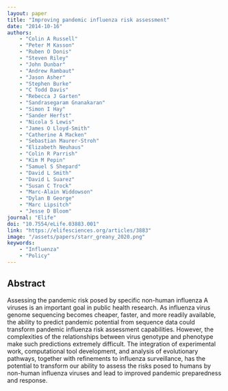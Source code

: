```yaml
---
layout: paper
title: "Improving pandemic influenza risk assessment"
date: "2014-10-16"
authors: 
    - "Colin A Russell"
    - "Peter M Kasson"
    - "Ruben O Donis"
    - "Steven Riley"
    - "John Dunbar"
    - "Andrew Rambaut"
    - "Jason Asher"
    - "Stephen Burke"
    - "C Todd Davis"
    - "Rebecca J Garten"
    - "Sandrasegaram Gnanakaran"
    - "Simon I Hay"
    - "Sander Herfst"
    - "Nicola S Lewis"
    - "James O Lloyd-Smith"
    - "Catherine A Macken"
    - "Sebastian Maurer-Stroh"
    - "Elizabeth Neuhaus"
    - "Colin R Parrish"
    - "Kim M Pepin"
    - "Samuel S Shepard"
    - "David L Smith"
    - "David L Suarez"
    - "Susan C Trock"
    - "Marc-Alain Widdowson"
    - "Dylan B George"
    - "Marc Lipsitch"
    - "Jesse D Bloom"
journal: "Elife"
doi: "10.7554/eLife.03883.001"
link: "https://elifesciences.org/articles/3883"
image: "/assets/papers/starr_greany_2020.png"
keywords:
    - "Influenza"
    - "Policy"
---
```


## Abstract

Assessing the pandemic risk posed by specific non-human influenza A viruses is an important goal in public health research. As influenza virus genome sequencing becomes cheaper, faster, and more readily available, the ability to predict pandemic potential from sequence data could transform pandemic influenza risk assessment capabilities. However, the complexities of the relationships between virus genotype and phenotype make such predictions extremely difficult. The integration of experimental work, computational tool development, and analysis of evolutionary pathways, together with refinements to influenza surveillance, has the potential to transform our ability to assess the risks posed to humans by non-human influenza viruses and lead to improved pandemic preparedness and response.
